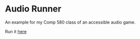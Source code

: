 # Audio Runner

An example for my Comp 580 class of an accessible audio game.

Run it [here](https://gbishop.github.io/audio-runner/)
